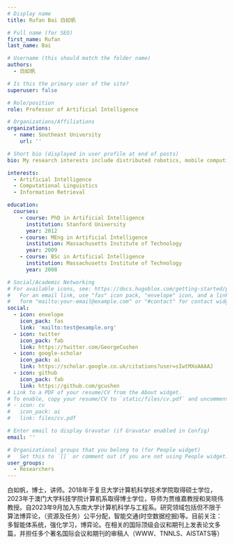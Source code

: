 ```yaml
---
# Display name
title: Rufan Bai 白如帆

# Full name (for SEO)
first_name: Rufan
last_name: Bai

# Username (this should match the folder name)
authors:
  - 白如帆

# Is this the primary user of the site?
superuser: false

# Role/position
role: Professor of Artificial Intelligence

# Organizations/Affiliations
organizations:
  - name: Southeast University
    url: ''

# Short bio (displayed in user profile at end of posts)
bio: My research interests include distributed robotics, mobile computing and programmable matter.

interests:
  - Artificial Intelligence
  - Computational Linguistics
  - Information Retrieval

education:
  courses:
    - course: PhD in Artificial Intelligence
      institution: Stanford University
      year: 2012
    - course: MEng in Artificial Intelligence
      institution: Massachusetts Institute of Technology
      year: 2009
    - course: BSc in Artificial Intelligence
      institution: Massachusetts Institute of Technology
      year: 2008

# Social/Academic Networking
# For available icons, see: https://docs.hugoblox.com/getting-started/page-builder/#icons
#   For an email link, use "fas" icon pack, "envelope" icon, and a link in the
#   form "mailto:your-email@example.com" or "#contact" for contact widget.
social:
  - icon: envelope
    icon_pack: fas
    link: 'mailto:test@example.org'
  - icon: twitter
    icon_pack: fab
    link: https://twitter.com/GeorgeCushen
  - icon: google-scholar
    icon_pack: ai
    link: https://scholar.google.co.uk/citations?user=sIwtMXoAAAAJ
  - icon: github
    icon_pack: fab
    link: https://github.com/gcushen
# Link to a PDF of your resume/CV from the About widget.
# To enable, copy your resume/CV to `static/files/cv.pdf` and uncomment the lines below.
# - icon: cv
#   icon_pack: ai
#   link: files/cv.pdf

# Enter email to display Gravatar (if Gravatar enabled in Config)
email: ''

# Organizational groups that you belong to (for People widget)
#   Set this to `[]` or comment out if you are not using People widget.
user_groups:
  - Researchers
---
```


白如帆，博士，讲师。2018年于复旦大学计算机科学技术学院取得硕士学位，2023年于澳门大学科技学院计算机系取得博士学位，导师为贾维嘉教授和吴晓伟教授。自2023年9月加入东南大学计算机科学与工程系。研究领域包括但不限于算法博弈论，（资源及任务）公平分配，智能交通(时空数据挖掘)等。目前关注：多智能体系统，强化学习，博弈论。在相关的国际顶级会议和期刊上发表论文多篇，并担任多个著名国际会议和期刊的审稿人（WWW、TNNLS、AISTATS等）
